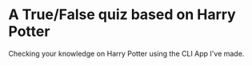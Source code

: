 # A True/False quiz based on Harry Potter

Checking your knowledge on Harry Potter using the CLI App I've made.